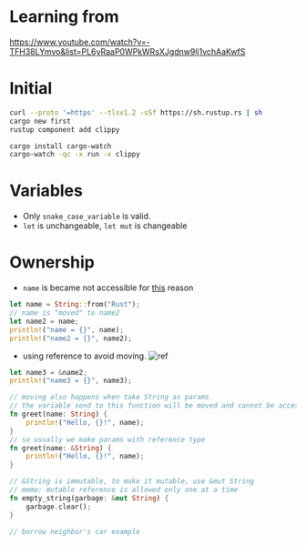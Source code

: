 # Learning from

https://www.youtube.com/watch?v=-TFH38LYmvo&list=PL6yRaaP0WPkWRsXJgdnw9lj1vchAaKwfS

# Initial

```bash
curl --proto '=https' --tlsv1.2 -sSf https://sh.rustup.rs | sh
cargo new first
rustup component add clippy

cargo install cargo-watch
cargo-watch -qc -x run -x clippy
```

# Variables

- Only `snake_case_variable` is valid.
- `let` is unchangeable, `let mut` is changeable

# Ownership

- `name` is became not accessible for [this](https://doc.rust-lang.org/book/ch04-01-what-is-ownership.html#memory-and-allocation) reason

```rust
let name = String::from("Rust");
// name is "moved" to name2
let name2 = name;
println!("name = {}", name);
println!("name2 = {}", name2);
```

- using reference to avoid moving. ![ref](https://doc.rust-lang.org/book/img/trpl04-05.svg)

```rust
let name3 = &name2;
println!("name3 = {}", name3);

// moving also happens when take String as params
// the variable send to this function will be moved and cannot be accessed again
fn greet(name: String) {
    println!("Hello, {}!", name);
}
// so usually we make params with reference type
fn greet(name: &String) {
    println!("Hello, {}!", name);
}

// &String is immutable, to make it mutable, use &mut String
// memo: mutable reference is allowed only one at a time
fn empty_string(garbage: &mut String) {
    garbage.clear();
}

// borrow neighbor's car example
```
